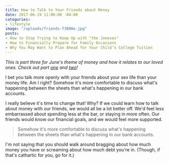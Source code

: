 ```yaml
---
title: How to Talk to Your Friends about Money
date: 2017-06-19 11:00:00 -04:00
categories:
- lifestyle
image: "/uploads/friends-f3006e.jpg"
posts:
- How to Stop Trying to Keep Up with "the Joneses"
- How to Financially Prepare for Family Occasions
- Why You May Want to Plan Ahead for Your Child’s College Tuition
---
```


*This is part three for June's theme of money and how it relates to our loved ones. Check out part [one](https://www.maggiegermano.com/blog/financially_prepare_for_family_occasions/) and [two](https://www.maggiegermano.com/blog/how-to-stop-trying-to-keep-up-with-the-joneses/)!*

I bet you talk more openly with your friends about your sex life than your money life. Am I right? Somehow it's more comfortable to discuss what's happening between the sheets than what's happening in our bank accounts. 

I really believe it's time to change that! Why? If we could learn how to talk about money with our friends, we would all be a lot better off. We'd feel less embarrassed about spending less at the bar, or staying in more often.  Our friends would know our financial goals, and we would feel more supported.

> Somehow it's more comfortable to discuss what's happening between the sheets than what's happening in our bank accounts. 

I'm not saying that you should walk around bragging about how much money you have or screaming about how much debt you're in. (Though, if that's cathartic for you, go for it.)